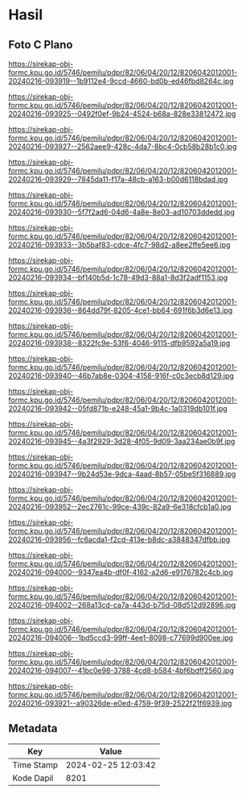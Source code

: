 # Hasil

## Foto C Plano

https://sirekap-obj-formc.kpu.go.id/5746/pemilu/pdpr/82/06/04/20/12/8206042012001-20240216-093919--1b9112e4-9ccd-4660-bd0b-ed46fbd8264c.jpg

https://sirekap-obj-formc.kpu.go.id/5746/pemilu/pdpr/82/06/04/20/12/8206042012001-20240216-093925--0492f0ef-9b24-4524-b68a-828e33812472.jpg

https://sirekap-obj-formc.kpu.go.id/5746/pemilu/pdpr/82/06/04/20/12/8206042012001-20240216-093927--2562aee9-428c-4da7-8bc4-0cb58b28b1c0.jpg

https://sirekap-obj-formc.kpu.go.id/5746/pemilu/pdpr/82/06/04/20/12/8206042012001-20240216-093929--7845da11-f17a-48cb-a163-b00d6118bdad.jpg

https://sirekap-obj-formc.kpu.go.id/5746/pemilu/pdpr/82/06/04/20/12/8206042012001-20240216-093930--5f7f2ad6-04d6-4a8e-8e03-ad10703ddedd.jpg

https://sirekap-obj-formc.kpu.go.id/5746/pemilu/pdpr/82/06/04/20/12/8206042012001-20240216-093933--3b5baf83-cdce-4fc7-98d2-a8ee2ffe5ee6.jpg

https://sirekap-obj-formc.kpu.go.id/5746/pemilu/pdpr/82/06/04/20/12/8206042012001-20240216-093934--bf140b5d-1c78-49d3-88a1-8d3f2adf1153.jpg

https://sirekap-obj-formc.kpu.go.id/5746/pemilu/pdpr/82/06/04/20/12/8206042012001-20240216-093936--864dd79f-8205-4ce1-bb64-691f6b3d6e13.jpg

https://sirekap-obj-formc.kpu.go.id/5746/pemilu/pdpr/82/06/04/20/12/8206042012001-20240216-093938--8322fc9e-53f6-4046-9115-dfb9592a5a19.jpg

https://sirekap-obj-formc.kpu.go.id/5746/pemilu/pdpr/82/06/04/20/12/8206042012001-20240216-093940--46b7ab8e-0304-4158-916f-c0c3ecb8d129.jpg

https://sirekap-obj-formc.kpu.go.id/5746/pemilu/pdpr/82/06/04/20/12/8206042012001-20240216-093942--05fd871b-e248-45a1-9b4c-1a0319db101f.jpg

https://sirekap-obj-formc.kpu.go.id/5746/pemilu/pdpr/82/06/04/20/12/8206042012001-20240216-093945--4a3f2929-3d28-4f05-9d09-3aa234ae0b9f.jpg

https://sirekap-obj-formc.kpu.go.id/5746/pemilu/pdpr/82/06/04/20/12/8206042012001-20240216-093947--9b24d53e-9dca-4aad-8b57-05be5f316889.jpg

https://sirekap-obj-formc.kpu.go.id/5746/pemilu/pdpr/82/06/04/20/12/8206042012001-20240216-093952--2ec2761c-99ce-439c-82a9-6e318cfcb1a0.jpg

https://sirekap-obj-formc.kpu.go.id/5746/pemilu/pdpr/82/06/04/20/12/8206042012001-20240216-093956--fc6acda1-f2cd-413e-b8dc-a3848347dfbb.jpg

https://sirekap-obj-formc.kpu.go.id/5746/pemilu/pdpr/82/06/04/20/12/8206042012001-20240216-094000--9347ea4b-df0f-4162-a2d6-e9176782c4cb.jpg

https://sirekap-obj-formc.kpu.go.id/5746/pemilu/pdpr/82/06/04/20/12/8206042012001-20240216-094002--268a13cd-ca7a-443d-b75d-08d512d92896.jpg

https://sirekap-obj-formc.kpu.go.id/5746/pemilu/pdpr/82/06/04/20/12/8206042012001-20240216-094006--1bd5ccd3-99ff-4ee1-8098-c77699d900ee.jpg

https://sirekap-obj-formc.kpu.go.id/5746/pemilu/pdpr/82/06/04/20/12/8206042012001-20240216-094007--41bc0e98-3788-4cd8-b584-4bf6bdff2560.jpg

https://sirekap-obj-formc.kpu.go.id/5746/pemilu/pdpr/82/06/04/20/12/8206042012001-20240216-093921--a90326de-e0ed-4759-9f39-2522f21f6939.jpg


## Metadata

| Key        | Value               |
| ---------- | ------------------- |
| Time Stamp | 2024-02-25 12:03:42 |
| Kode Dapil | 8201                |




